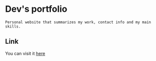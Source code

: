 # Dev's portfolio
    Personal website that summarizes my work, contact info and my main skills.

## Link
You can visit it [here](metalsonic21.github.io)

